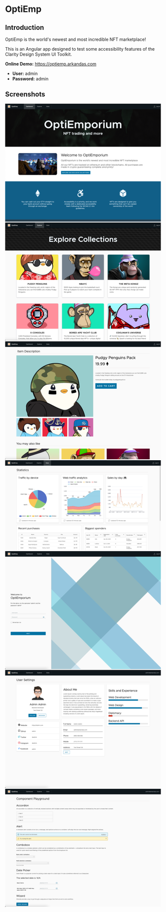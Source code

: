 # OptiEmp

## Introduction

OptiEmp is the world's newest and most incredible NFT marketplace!

This is an Angular app designed to test some accessibility features of the Clarity Design System UI Toolkit.

**Online Demo:** https://optiemp.arkandas.com
- **User:** admin
- **Password:** admin

## Screenshots

![Home](./assets/Screenshots/1_home.png)
![Explore](./assets/Screenshots/2_explore.png)
![Item](./assets/Screenshots/3_item.png)
![Stats](./assets/Screenshots/4_stats.png)
![Login](./assets/Screenshots/5_login.png)
![Profile](./assets/Screenshots/6_profile.png)
![Playground](./assets/Screenshots/7_playground.png)
